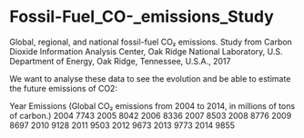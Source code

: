 # Fossil-Fuel_CO-_emissions_Study
 Global, regional, and national fossil-fuel CO₂ emissions. 
 Study from Carbon Dioxide Information Analysis Center, Oak Ridge National Laboratory, 
 U.S. Department of Energy, Oak Ridge, Tennessee, U.S.A., 2017

We want to analyse these data to see the evolution and be able to estimate the future emissions of CO2: 

Year	Emissions  (Global CO₂ emissions from 2004 to 2014, in millions of tons of carbon.)
2004	7743
2005	8042
2006	8336
2007	8503
2008	8776
2009	8697
2010	9128
2011	9503
2012	9673
2013	9773
2014	9855

